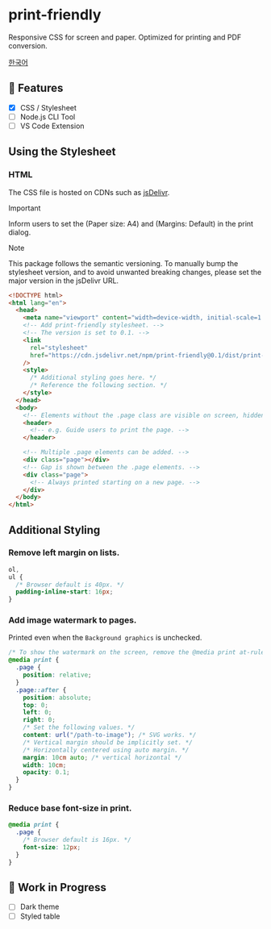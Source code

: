 # print-friendly

Responsive CSS for screen and paper. Optimized for printing and PDF conversion.

[한국어](/docs/ko.md)

## 🚧 Features

- [x] CSS / Stylesheet
- [ ] Node.js CLI Tool
- [ ] VS Code Extension

## Using the Stylesheet

### HTML

The CSS file is hosted on CDNs such as [jsDelivr](https://www.jsdelivr.com/package/npm/print-friendly).

> [!IMPORTANT]
> Inform users to set the (Paper size: A4) and (Margins: Default) in the print dialog.

> [!NOTE]
> This package follows the semantic versioning. To manually bump the stylesheet version, and to avoid unwanted breaking changes, please set the major version in the jsDelivr URL.

```html
<!DOCTYPE html>
<html lang="en">
  <head>
    <meta name="viewport" content="width=device-width, initial-scale=1.0" />
    <!-- Add print-friendly stylesheet. -->
    <!-- The version is set to 0.1. -->
    <link
      rel="stylesheet"
      href="https://cdn.jsdelivr.net/npm/print-friendly@0.1/dist/print-friendly.css"
    />
    <style>
      /* Additional styling goes here. */
      /* Reference the following section. */
    </style>
  </head>
  <body>
    <!-- Elements without the .page class are visible on screen, hidden from print. -->
    <header>
      <!-- e.g. Guide users to print the page. -->
    </header>

    <!-- Multiple .page elements can be added. -->
    <div class="page"></div>
    <!-- Gap is shown between the .page elements. -->
    <div class="page">
      <!-- Always printed starting on a new page. -->
    </div>
  </body>
</html>
```

## Additional Styling

### Remove left margin on lists.

```css
ol,
ul {
  /* Browser default is 40px. */
  padding-inline-start: 16px;
}
```

### Add image watermark to pages.

Printed even when the `Background graphics` is unchecked.

```css
/* To show the watermark on the screen, remove the @media print at-rule. */
@media print {
  .page {
    position: relative;
  }
  .page::after {
    position: absolute;
    top: 0;
    left: 0;
    right: 0;
    /* Set the following values. */
    content: url("/path-to-image"); /* SVG works. */
    /* Vertical margin should be implicitly set. */
    /* Horizontally centered using auto margin. */
    margin: 10cm auto; /* vertical horizontal */
    width: 10cm;
    opacity: 0.1;
  }
}
```

### Reduce base font-size in print.

```css
@media print {
  .page {
    /* Browser default is 16px. */
    font-size: 12px;
  }
}
```

## 🚧 Work in Progress

- [ ] Dark theme
- [ ] Styled table
